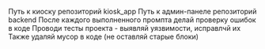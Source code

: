 Путь к киоску репозиторий kiosk_app 
Путь к админ-панеле репозиторий backend
После каждого выполненного промпта делай проверку ошибок в коде
Проводи тесты проекта - выявляй уязвимости, исправлчй их
Также удаляй мусор в коде (не оставляй старые блоки)